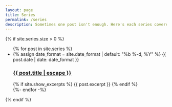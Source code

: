 ```yaml
---
layout: page
title: Series
permalink: /series
description: Sometimes one post isn't enough. Here's each series covered so far.
---
```

{% if site.series.size > 0 %}
  <ul class="c-post-list">
    {% for post in site.series %}
    <li>
      {% assign date_format = site.date_format | default: "%b %-d, %Y" %}
      <span class="c-excerpt__meta">{{ post.date | date: date_format }}</span>
      <h3>
        <a class="post-link" href="{{ post.url | relative_url }}">
          {{ post.title | escape }}
        </a>
      </h3>
      {% if site.show_excerpts %}
        {{ post.excerpt }}
      {% endif %}
    </li>
    {%- endfor -%}
  </ul>
{% endif %}
